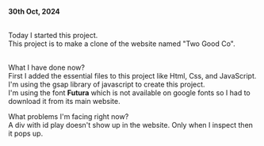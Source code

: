 **30th Oct, 2024** <br><br>

Today I started this project.<br>
This project is to make a clone of the website named "Two Good Co".<br><br>

What I have done now?<br>
First I added the essential files to this project like Html, Css, and JavaScript.<br>
I'm using the gsap library of javascript to create this project.<br>
I'm using the font **Futura** which is not available on google fonts so I had to download it from its main website.<br>

What problems I'm facing right now?<br>
A div with id play doesn't show up in the website. Only when I inspect then it pops up.<br>

